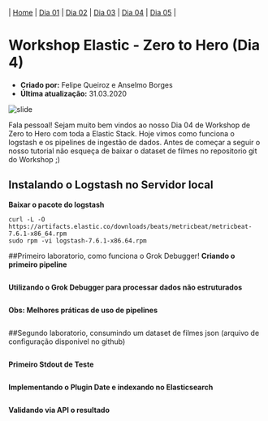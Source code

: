 | [Home](https://techlipe.github.io/Workshop-Zero-To-Hero) | [Dia 01](https://techlipe.github.io/Workshop-Zero-To-Hero/dia01-configuracoes) | [Dia 02](https://techlipe.github.io/Workshop-Zero-To-Hero/dia02-observabilidade) | [Dia 03](https://techlipe.github.io/Workshop-Zero-To-Hero/dia03-elasticsearch) | [Dia 04](https://techlipe.github.io/Workshop-Zero-To-Hero/dia04-logstash) | [Dia 05](https://techlipe.github.io/Workshop-Zero-To-Hero/dia05-kibana) | 

# Workshop Elastic - Zero to Hero (Dia 4)
* **Criado por:** Felipe Queiroz e Anselmo Borges <br>
* **Última atualização:** 31.03.2020

![slide](https://github.com/AnselmoBorges/zerotohero/blob/master/Slide1.jpg)

Fala pessoal! Sejam muito bem vindos ao nosso Dia 04 de Workshop de Zero to Hero com toda a Elastic Stack. Hoje vimos como funciona o logstash e os pipelines de ingestão de dados. Antes de começar a seguir o nosso tutorial não esqueça de baixar o dataset de filmes no repositorio git do Workshop ;)


## Instalando o Logstash no Servidor local
**Baixar o pacote do logstash**
```
curl -L -O https://artifacts.elastic.co/downloads/beats/metricbeat/metricbeat-7.6.1-x86_64.rpm
sudo rpm -vi logstash-7.6.1-x86.64.rpm
```

##Primeiro laboratorio, como funciona o Grok Debugger!
**Criando o primeiro pipeline**
```
```

**Utilizando o Grok Debugger para processar dados não estruturados**
```
```

**Obs: Melhores práticas de uso de pipelines**
```
```

##Segundo laboratorio, consumindo um dataset de filmes json (arquivo de configuração disponivel no github)
```
```

**Primeiro Stdout de Teste**
```
```

**Implementando o Plugin Date e indexando no Elasticsearch**
```
```

**Validando via API o resultado**
```
```

